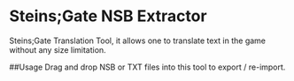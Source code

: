 # Steins;Gate NSB Extractor

Steins;Gate Translation Tool, it allows one to translate text in the game without any size limitation.

##Usage
Drag and drop NSB or TXT files into this tool to export / re-import.